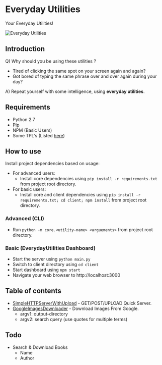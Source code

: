 # Everyday Utilities

Your Everyday Utilities!

![Everyday Utilities](https://user-images.githubusercontent.com/11073943/64044504-98baa080-cb84-11e9-8bd9-b8e90bc0ae7c.png)

## Introduction

Q) Why should you be using these utilities ?

 - Tired of clicking the same spot on your screen again and again? 
 - Got bored of typing the same phrase over and over again during your day? 

A) Repeat yourself with some intelligence, using **everyday utilities**.

## Requirements

 - Python 2.7
 - Pip
 - NPM (Basic Users)
 - Some TPL's (Listed [here](https://github.com/souravbadami/utilities/blob/master/requirements.txt))

## How to use

Install project dependencies based on usage:
 - For advanced users:
   - Install core dependencies using `pip install -r requirements.txt` from project root directory.
 - For basic users:
   - Install core and client dependencies using `pip install -r requirements.txt; cd client; npm install` from project root directory.

### Advanced (CLI)

 - Run `python -m core.<utility-name> <arguements>` from project root directory.

### Basic (EverydayUtilities Dashboard)

 - Start the server using `python main.py`
 - Switch to client directory using `cd client`
 - Start dashboard using `npm start`
 - Navigate your web browser to http://localhost:3000

## Table of contents

 - [SimpleHTTPServerWithUpload](https://github.com/souravbadami/utilities/blob/master/core/SimpleHTTPServerWithUpload.py) - GET/POST/UPLOAD Quick Server.
 - [GoogleImagesDownloader](https://github.com/souravbadami/utilities/blob/master/core/GoogleImagesDownloader.py) - Download Images From Google.
     - argv1: output-directory
     - argv2: search query (use quotes for multiple terms)
 
## Todo

 - Search & Download Books
     - Name
     - Author
